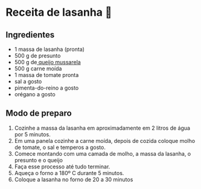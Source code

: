 # Receita de lasanha :spaghetti:

## Ingredientes

- 1 massa de lasanha (pronta)
- 500 g de presunto
- 500 g de[ queijo mussarela](https://blog.tudogostoso.com.br/cardapios/palitos-de-mussarela-receita/)
- 500 g carne moída
- 1 massa de tomate pronta
- sal a gosto
- pimenta-do-reino a gosto
- orégano a gosto

## Modo de preparo

1. Cozinhe a massa da lasanha em aproximadamente em 2 litros de água por 5 minutos.
2. Em uma panela cozinhe a carne moída, depois de cozida coloque molho de tomate, o sal e temperos a gosto.
3. Comece montando com uma camada de molho, a massa da lasanha, o presunto e o queijo
4. Faça esse processo até tudo terminar.
5. Aqueça o forno a 180º C durante 5 minutos.
6. Coloque a lasanha no forno de 20 a 30 minutos



